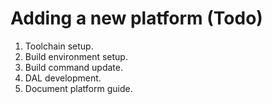 # Adding a new platform (Todo)

1. Toolchain setup.
2. Build environment setup.
3. Build command update.
4. DAL development.
5. Document platform guide.
